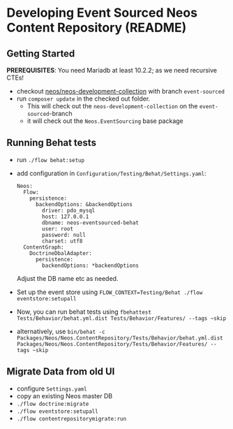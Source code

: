 # Developing Event Sourced Neos Content Repository (README)

## Getting Started

**PREREQUISITES**: You need Mariadb at least 10.2.2; as we need recursive CTEs!

- checkout [neos/neos-development-collection](https://github.com/neos/neos-development-collection/) with branch `event-sourced`
- run `composer update` in the checked out folder.
  - This will check out the `neos-development-collection` on the `event-sourced`-branch
  - it will check out the `Neos.EventSourcing` base package


## Running Behat tests

- run `./flow behat:setup`

- add configuration in `Configuration/Testing/Behat/Settings.yaml`:

    ```
    Neos:
      Flow:
        persistence:
          backendOptions: &backendOptions
            driver: pdo_mysql
            host: 127.0.0.1
            dbname: neos-eventsourced-behat
            user: root
            password: null
            charset: utf8
      ContentGraph:
        DoctrineDbalAdapter:
          persistence:
            backendOptions: *backendOptions
    ```

    Adjust the DB name etc as needed.

- Set up the event store using `FLOW_CONTEXT=Testing/Behat ./flow eventstore:setupall`

- Now, you can run behat tests using `fbehattest Tests/Behavior/behat.yml.dist Tests/Behavior/Features/ --tags ~skip`
- alternatively, use `bin/behat -c Packages/Neos/Neos.ContentRepository/Tests/Behavior/behat.yml.dist Packages/Neos/Neos.ContentRepository/Tests/Behavior/Features/ --tags ~skip`


## Migrate Data from old UI

- configure `Settings.yaml`
- copy an existing Neos master DB
- `./flow doctrine:migrate`
- `./flow eventstore:setupall`
- `./flow contentrepositorymigrate:run`
